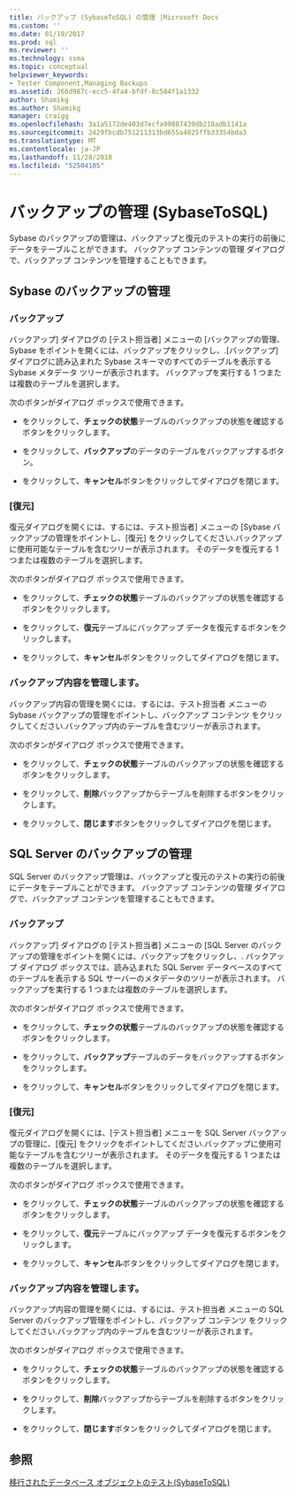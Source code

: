 ```yaml
---
title: バックアップ (SybaseToSQL) の管理 |Microsoft Docs
ms.custom: ''
ms.date: 01/19/2017
ms.prod: sql
ms.reviewer: ''
ms.technology: ssma
ms.topic: conceptual
helpviewer_keywords:
- Tester Component,Managing Backups
ms.assetid: 266d987c-ecc5-4fa4-bfdf-8c584f1a1332
author: Shamikg
ms.author: Shamikg
manager: craigg
ms.openlocfilehash: 3a1a5172de403d7ecfa99887439db218adb1141a
ms.sourcegitcommit: 2429fbcdb751211313bd655a4825ffb33354bda3
ms.translationtype: MT
ms.contentlocale: ja-JP
ms.lasthandoff: 11/28/2018
ms.locfileid: "52504105"
---
```

# <a name="managing-backups-sybasetosql"></a>バックアップの管理 (SybaseToSQL)
Sybase のバックアップの管理は、バックアップと復元のテストの実行の前後にデータをテーブルことができます。 バックアップ コンテンツの管理 ダイアログで、バックアップ コンテンツを管理することもできます。  
  
## <a name="sybase-backup-management"></a>Sybase のバックアップの管理  
  
### <a name="backup"></a>バックアップ  
バックアップ] ダイアログの [テスト担当者] メニューの [バックアップの管理、Sybase をポイントを開くには、バックアップをクリックし、.[バックアップ] ダイアログに読み込まれた Sybase スキーマのすべてのテーブルを表示する Sybase メタデータ ツリーが表示されます。 バックアップを実行する 1 つまたは複数のテーブルを選択します。  
  
次のボタンがダイアログ ボックスで使用できます。  
  
-   をクリックして、**チェックの状態**テーブルのバックアップの状態を確認するボタンをクリックします。  
  
-   をクリックして、**バックアップ**のデータのテーブルをバックアップするボタン。  
  
-   をクリックして、**キャンセル**ボタンをクリックしてダイアログを閉じます。  
  
### <a name="restore"></a>[復元]  
復元ダイアログを開くには、するには、テスト担当者] メニューの [Sybase バックアップの管理をポイントし、[復元] をクリックしてください.バックアップに使用可能なテーブルを含むツリーが表示されます。 そのデータを復元する 1 つまたは複数のテーブルを選択します。  
  
次のボタンがダイアログ ボックスで使用できます。  
  
-   をクリックして、**チェックの状態**テーブルのバックアップの状態を確認するボタンをクリックします。  
  
-   をクリックして、**復元**テーブルにバックアップ データを復元するボタンをクリックします。  
  
-   をクリックして、**キャンセル**ボタンをクリックしてダイアログを閉じます。  
  
### <a name="managing-backup-contents"></a>バックアップ内容を管理します。  
バックアップ内容の管理を開くには、するには、テスト担当者 メニューの Sybase バックアップの管理をポイントし、バックアップ コンテンツ をクリックしてください.バックアップ内のテーブルを含むツリーが表示されます。  
  
次のボタンがダイアログ ボックスで使用できます。  
  
-   をクリックして、**チェックの状態**テーブルのバックアップの状態を確認するボタンをクリックします。  
  
-   をクリックして、**削除**バックアップからテーブルを削除するボタンをクリックします。  
  
-   をクリックして、**閉じます**ボタンをクリックしてダイアログを閉じます。  
  
## <a name="sql-server-backup-management"></a>SQL Server のバックアップの管理  
SQL Server のバックアップ管理は、バックアップと復元のテストの実行の前後にデータをテーブルことができます。 バックアップ コンテンツの管理 ダイアログで、バックアップ コンテンツを管理することもできます。  
  
### <a name="backup"></a>バックアップ  
バックアップ] ダイアログの [テスト担当者] メニューの [SQL Server のバックアップの管理をポイントを開くには、バックアップをクリックし、. バックアップ ダイアログ ボックスでは、読み込まれた SQL Server データベースのすべてのテーブルを表示する SQL サーバーのメタデータのツリーが表示されます。 バックアップを実行する 1 つまたは複数のテーブルを選択します。  
  
次のボタンがダイアログ ボックスで使用できます。  
  
-   をクリックして、**チェックの状態**テーブルのバックアップの状態を確認するボタンをクリックします。  
  
-   をクリックして、**バックアップ**テーブルのデータをバックアップするボタンをクリックします。  
  
-   をクリックして、**キャンセル**ボタンをクリックしてダイアログを閉じます。  
  
### <a name="restore"></a>[復元]  
復元ダイアログを開くには、[テスト担当者] メニューを SQL Server バックアップの管理に、[復元] をクリックをポイントしてください.バックアップに使用可能なテーブルを含むツリーが表示されます。 そのデータを復元する 1 つまたは複数のテーブルを選択します。  
  
次のボタンがダイアログ ボックスで使用できます。  
  
-   をクリックして、**チェックの状態**テーブルのバックアップの状態を確認するボタンをクリックします。  
  
-   をクリックして、**復元**テーブルにバックアップ データを復元するボタンをクリックします。  
  
-   をクリックして、**キャンセル**ボタンをクリックしてダイアログを閉じます。  
  
### <a name="managing-backup-contents"></a>バックアップ内容を管理します。  
バックアップ内容の管理を開くには、するには、テスト担当者 メニューの SQL Server のバックアップ管理をポイントし、バックアップ コンテンツ をクリックしてください.バックアップ内のテーブルを含むツリーが表示されます。  
  
次のボタンがダイアログ ボックスで使用できます。  
  
-   をクリックして、**チェックの状態**テーブルのバックアップの状態を確認するボタンをクリックします。  
  
-   をクリックして、**削除**バックアップからテーブルを削除するボタンをクリックします。  
  
-   をクリックして、**閉じます**ボタンをクリックしてダイアログを閉じます。  
  
## <a name="see-also"></a>参照  
[移行されたデータベース オブジェクトのテスト&#40;SybaseToSQL&#41;](../../ssma/sybase/testing-migrated-database-objects-sybasetosql.md)  
  
